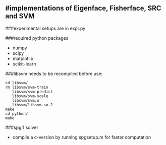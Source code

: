 #implementations of Eigenface, Fisherface, SRC and SVM 
---
###experimental setups are in expr.py

###required python packages
* numpy
* scipy
* matplotlib
* scikit-learn

###libsvm needs to be recompiled before use:
```shell
cd libsvm/
rm libsvm/svm-train 
   libsvm/svm-predict 
   libsvm/svm-scale 
   libsvm/svm.o 
   libsvm/libsvm.so.2 
make
cd python/
make
```
###spgl1 solver
* compile a c-version by running spgsetup.m for faster computation
